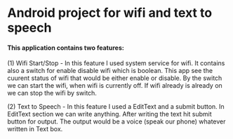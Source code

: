 # Android project for wifi and text to speech
<h4>This application contains two features:</h4>
<p>(1) Wifi Start/Stop - In this feature I used system service for wifi. It contains also a switch for enable disable wifi which is boolean. This app see the cuurent status of wifi that would be either enable or disable. By the switch we can start the wifi, when wifi is currently off. If wifi already is already on we can stop the wifi by switch.</p>
<p>(2) Text to Speech - In this feature I used a EditText and a submit button. In EditText section we can write anything. After writing the text hit submit button for output. The output would be a voice (speak our phone) whatever written in Text box. 
